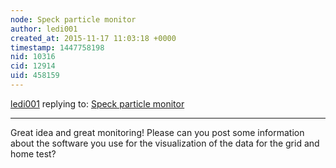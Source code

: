```yaml
---
node: Speck particle monitor
author: ledi001
created_at: 2015-11-17 11:03:18 +0000
timestamp: 1447758198
nid: 10316
cid: 12914
uid: 458159
---
```




[ledi001](../profile/ledi001) replying to: [Speck particle monitor](../notes/chrisbartley/04-15-2014/speck-particle-monitor)

----
Great idea and great monitoring! Please can you post some information about the software you use for the visualization of the data for the grid and home test? 